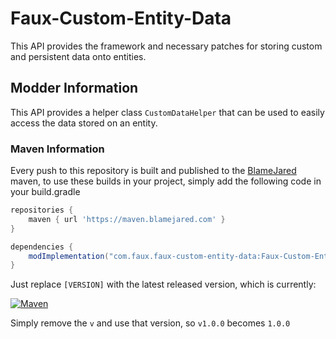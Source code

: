 # Faux-Custom-Entity-Data

This API provides the framework and necessary patches for storing custom and persistent data onto entities.

## Modder Information

This API provides a helper class `CustomDataHelper` that can be used to easily access the data stored on an entity.

### Maven Information

Every push to this repository is built and published to the [BlameJared](https://maven.blamejared.com) maven, to use these builds in your project, simply add the following code in your build.gradle

```gradle
repositories {
    maven { url 'https://maven.blamejared.com' }
}

dependencies {
    modImplementation("com.faux.faux-custom-entity-data:Faux-Custom-Entity-Data-fabric-1.19.4:[VERSION]")
}
```

Just replace `[VERSION]` with the latest released version, which is currently:

[![Maven](https://img.shields.io/maven-metadata/v?color=C71A36&label=&metadataUrl=https%3A%2F%2Fmaven.blamejared.com%2Fcom%2Ffaux%2Fingredientextension%2FIngredientExtensionAPI-fabric-1.19.4%2Fmaven-metadata.xml&style=flat-square)](https://maven.blamejared.com/com/faux/ingredientextension/)

Simply remove the `v` and use that version, so `v1.0.0` becomes `1.0.0`